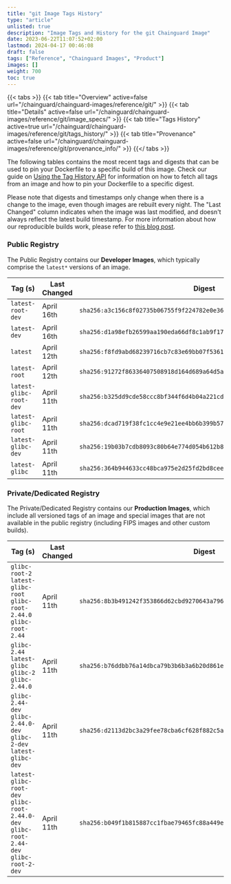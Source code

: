 ```yaml
---
title: "git Image Tags History"
type: "article"
unlisted: true
description: "Image Tags and History for the git Chainguard Image"
date: 2023-06-22T11:07:52+02:00
lastmod: 2024-04-17 00:46:08
draft: false
tags: ["Reference", "Chainguard Images", "Product"]
images: []
weight: 700
toc: true
---
```


{{< tabs >}}
{{< tab title="Overview" active=false url="/chainguard/chainguard-images/reference/git/" >}}
{{< tab title="Details" active=false url="/chainguard/chainguard-images/reference/git/image_specs/" >}}
{{< tab title="Tags History" active=true url="/chainguard/chainguard-images/reference/git/tags_history/" >}}
{{< tab title="Provenance" active=false url="/chainguard/chainguard-images/reference/git/provenance_info/" >}}
{{</ tabs >}}

The following tables contains the most recent tags and digests that can be used to pin your Dockerfile to a specific build of this image. Check our guide on [Using the Tag History API](/chainguard/chainguard-images/using-the-tag-history-api/) for information on how to fetch all tags from an image and how to pin your Dockerfile to a specific digest.

Please note that digests and timestamps only change when there is a change to the image, even though images are rebuilt every night. The "Last Changed" column indicates when the image was last modified, and doesn't always reflect the latest build timestamp. For more information about how our reproducible builds work, please refer to [this blog post](https://www.chainguard.dev/unchained/reproducing-chainguards-reproducible-image-builds).

### Public Registry
The Public Registry contains our **Developer Images**, which typically comprise the `latest*` versions of an image.

| Tag (s)                  | Last Changed | Digest                                                                    |
|--------------------------|--------------|---------------------------------------------------------------------------|
|  `latest-root-dev`       | April 16th   | `sha256:a3c156c8f02735b06755f9f224782e0e364d6a55fe2512153f5e5ba407d11bdf` |
|  `latest-dev`            | April 16th   | `sha256:d1a98efb26599aa190eda66df8c1ab9f171d63b3ef5cdf45a66f8f8b3ac782d4` |
|  `latest`                | April 12th   | `sha256:f8fd9abd68239716cb7c83e69bb07f53613e595e9c6eb05c059de9759878880a` |
|  `latest-root`           | April 12th   | `sha256:91272f86336407508918d164d689a64d5a08e9bf496dd5826c29264ffa9b44ef` |
|  `latest-glibc-root-dev` | April 11th   | `sha256:b325dd9cde58ccc8bf344f6d4b04a221cd27698b876672d49f5a1a58747939e8` |
|  `latest-glibc-root`     | April 11th   | `sha256:dcad719f38fc1cc4e9e21ee4bb6b399b574b5ce95e883005c3f6c98f51aeab01` |
|  `latest-glibc-dev`      | April 11th   | `sha256:19b03b7cdb8093c80b64e774d054b612b8cbbcac9a0564307b0a589dad58ba88` |
|  `latest-glibc`          | April 11th   | `sha256:364b944633cc48bca975e2d25fd2bd8cee545cfd6ec13e773ab499840ae4fa67` |


### Private/Dedicated Registry
The Private/Dedicated Registry contains our **Production Images**, which include all versioned tags of an image and special images that are not available in the public registry (including FIPS images and other custom builds).

| Tag (s)                                                                                   | Last Changed | Digest                                                                    |
|-------------------------------------------------------------------------------------------|--------------|---------------------------------------------------------------------------|
|  `glibc-root-2` `latest-glibc-root` `glibc-root-2.44.0` `glibc-root-2.44`                 | April 11th   | `sha256:8b3b491242f353866d62cbd9270643a796457a7d086709fd3cf5151fbba084d9` |
|  `glibc-2.44` `latest-glibc` `glibc-2` `glibc-2.44.0`                                     | April 11th   | `sha256:b76ddbb76a14dbca79b3b6b3a6b20d861e3c836ee8fd728d8a0e7412e504fded` |
|  `glibc-2.44-dev` `glibc-2.44.0-dev` `glibc-2-dev` `latest-glibc-dev`                     | April 11th   | `sha256:d2113d2bc3a29fee78cba6cf628f882c5a405a89cc6630e560e4f9f8d33f04f8` |
|  `latest-glibc-root-dev` `glibc-root-2.44.0-dev` `glibc-root-2.44-dev` `glibc-root-2-dev` | April 11th   | `sha256:b049f1b815887cc1fbae79465fc88a449e76e8c5fe3b7339ed6bc58875b7a8a3` |


